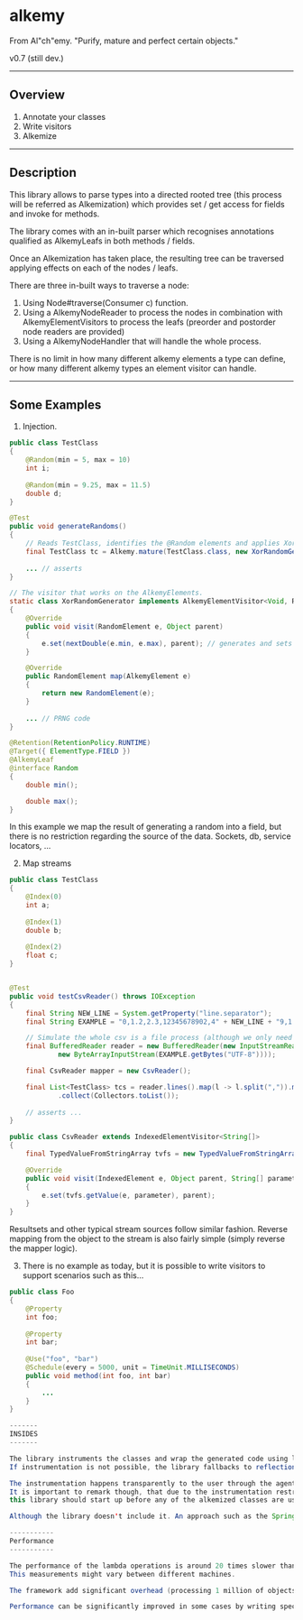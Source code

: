 # alkemy
From Al"ch"emy. "Purify, mature and perfect certain objects."

v0.7 (still dev.)

--------
Overview
--------

1. Annotate your classes
2. Write visitors
3. Alkemize


-----------
Description
-----------

This library allows to parse types into a directed rooted tree (this process will be referred as Alkemization) 
which provides set / get access for fields and invoke for methods.

The library comes with an in-built parser which recognises annotations qualified as AlkemyLeafs in both methods / fields. 

Once an Alkemization has taken place, the resulting tree can be traversed applying effects on each of the nodes / leafs.

There are three in-built ways to traverse a node:

1. Using Node#traverse(Consumer c) function. 
2. Using a AlkemyNodeReader to process the nodes in combination with AlkemyElementVisitors to process the leafs (preorder and postorder node readers are provided)
3. Using a AlkemyNodeHandler that will handle the whole process.

There is no limit in how many different alkemy elements a type can define, or how many different alkemy types an element visitor
can handle.

-------------
Some Examples
-------------

1. Injection.

```java
public class TestClass
{
    @Random(min = 5, max = 10)
    int i;
    
    @Random(min = 9.25, max = 11.5)
    double d;
}
```

```java
@Test
public void generateRandoms()
{
	// Reads TestClass, identifies the @Random elements and applies XorRandomGenerator on them.
	final TestClass tc = Alkemy.mature(TestClass.class, new XorRandomGenerator());
	
	... // asserts
}

// The visitor that works on the AlkemyElements.
static class XorRandomGenerator implements AlkemyElementVisitor<Void, RandomElement>
{
	@Override
	public void visit(RandomElement e, Object parent)
	{
		e.set(nextDouble(e.min, e.max), parent); // generates and sets the next random
	}

	@Override
	public RandomElement map(AlkemyElement e)
	{
		return new RandomElement(e);
	}
	
	... // PRNG code 
}

@Retention(RetentionPolicy.RUNTIME)
@Target({ ElementType.FIELD })
@AlkemyLeaf
@interface Random
{
	double min();

	double max();
}
```

In this example we map the result of generating a random into a field, but there is no 
restriction regarding the source of the data. Sockets, db, service locators, ...

2. Map streams

```java
public class TestClass
{
    @Index(0)
    int a;
    
    @Index(1)
    double b;
    
    @Index(2)
    float c;
}


@Test
public void testCsvReader() throws IOException
{
	final String NEW_LINE = System.getProperty("line.separator");
	final String EXAMPLE = "0,1.2,2.3,12345678902,4" + NEW_LINE + "9,1.65,7f,12345678901,5";

	// Simulate the whole csv is a file process (although we only need an Iterator<String>)
	final BufferedReader reader = new BufferedReader(new InputStreamReader(
			new ByteArrayInputStream(EXAMPLE.getBytes("UTF-8"))));

	final CsvReader mapper = new CsvReader();

	final List<TestClass> tcs = reader.lines().map(l -> l.split(",")).map(l -> Alkemy.mature(TestClass.class, mapper, l))
			.collect(Collectors.toList());
			
	// asserts ...
}

public class CsvReader extends IndexedElementVisitor<String[]>
{
    final TypedValueFromStringArray tvfs = new TypedValueFromStringArray();

    @Override
    public void visit(IndexedElement e, Object parent, String[] parameter)
    {
        e.set(tvfs.getValue(e, parameter), parent);
    }
}
```

Resultsets and other typical stream sources follow similar fashion. Reverse mapping from the object to the stream is also fairly simple (simply reverse the mapper logic). 

3. There is no example as today, but it is possible to write visitors to support scenarios such as this...

```java
public class Foo
{
	@Property
	int foo;
	
	@Property
	int bar;
	
	@Use("foo", "bar")
	@Schedule(every = 5000, unit = TimeUnit.MILLISECONDS)
	public void method(int foo, int bar)
	{
		...
	}
}

-------
INSIDES
-------

The library instruments the classes and wrap the generated code using lambdas. 
If instrumentation is not possible, the library fallbacks to reflection (which is considerably slower).

The instrumentation happens transparently to the user through the agent-tools library. 
It is important to remark though, that due to the instrumentation restrictions,
this library should start up before any of the alkemized classes are used !! (can't modify the stack of loaded classes).

Although the library doesn't include it. An approach such as the Spring boot one is straight forward to code.

-----------
Performance 
-----------

The performance of the lambda operations is around 20 times slower than regular code (reflection is around 200 times slower). 
This measurements might vary between different machines.

The framework add significant overhead (processing 1 million of objects ranges from 200-350 ms).

Performance can be significantly improved in some cases by writing specific AlkemyNodeHandler's (processing 1 million object ranges from 50-70 ms).
